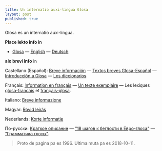 ```yaml
---
title: Un internatio auxi-lingua Glosa
layout: post
published: true
---
```


Glosa es un internatio auxi-lingua.

**Place lekto info in**
 - [Glosa](gl/) — [English](en/) — [Deutsch](dt/)

**alo brevi info** in

Castellano (Español): [Breve información](brevi/espanjol) ­— [Textos breves Glosa-Español](brevi/estextu.htm) — [Introducción a Glosa](brevi/esintra.htm) — [Los diccionarios](gid/index.html)

Français: [Information en français](brevi/francais) — [Un texte exemplaire](brevi/frdaudet.htm) — Les lexiques [glosa-français](gid/gl1kfr.htm) et [français-glosa](gid/frgl1k.htm).

Italiano: [Breve informazione](brevi/italiano)

Magyar: [Rövid leírás](brevi/magyar)

Nederlands: [Korte informatie](brevi/nederlands)

По-русски: [Краткое описание](brevi/ruski) — ["18 шагов к беглости в Евро-глоса"](brevi/ru18s.htm) — ["Грамматика глосы"](brevi/rugram.htm).


> Proto de pagina pa es 1996. Ultima muta pa es 2018-10-11.
